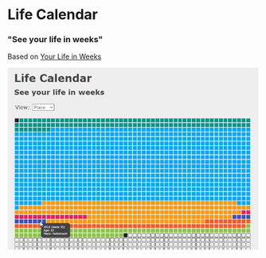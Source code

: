 # Life Calendar
### "See your life in weeks"

Based on [Your Life in Weeks](https://waitbutwhy.com/2014/05/life-weeks.html)

![preview](preview.png)